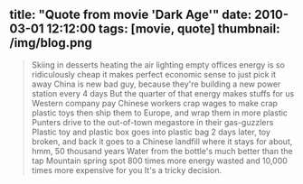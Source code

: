 title: "Quote from movie 'Dark Age'"
date: 2010-03-01 12:12:00
tags: [movie, quote]
thumbnail: /img/blog.png
---

> Skiing in desserts
> heating the air
> lighting empty offices
> energy is so ridiculously cheap
> it makes perfect economic sense to just pick it away
> China is new bad guy, because they're building a new power station every 4 days
> But the quarter of that energy makes stuffs for us
> Western company pay Chinese workers crap wages to make crap plastic toys
> then ship them to Europe, and wrap them in more plastic
> Punters drive to the out-of-town megastore in their gas-guzzlers
> Plastic toy and plastic box goes into plastic bag
> 2 days later, toy broken, and back it goes to a Chinese landfill where it stays for about, hmm, 50 thousand years
> Water from the bottle's much better than the tap
> Mountain spring spot
> 800 times more energy wasted and 10,000 times more expensive for you
> It's a tricky decision.